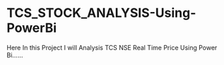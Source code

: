 # TCS_STOCK_ANALYSIS-Using-PowerBi
Here In this Project I will Analysis TCS NSE Real Time Price Using Power Bi......

